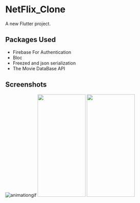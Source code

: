 # NetFlix_Clone

A new Flutter project.

## Packages Used

<ul>
  <li>Firebase For Authentication</li>
  <li>Bloc</li>
  <li>Freezed and json serialization</li>
  <li>The Movie DataBase API</li>
</ul>

## Screenshots




![animationgif](https://user-images.githubusercontent.com/59518674/233791019-96541b3f-be8d-4d8f-9558-03404c70d7cf.gif)  <img src="https://user-images.githubusercontent.com/59518674/233791880-9311202e-b759-4ef8-8d92-3591362d803b.jpg?raw=true" width="150" height="320"/>  <img src="https://user-images.githubusercontent.com/59518674/233791888-9d0518b7-7708-4688-bed5-4a51b2743b8e.jpg?raw=true" width="150" height="320"/> 
